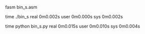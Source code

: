 fasm bin_s.asm 

time ./bin_s 
real    0m0.002s
user    0m0.000s
sys     0m0.002s

time python bin_s.py 
real    0m0.015s
user    0m0.010s
sys     0m0.004s